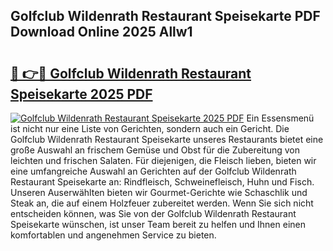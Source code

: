 ## Golfclub Wildenrath Restaurant Speisekarte PDF Download Online 2025 Allw1

# <h2><a href="http://gc9bkok.nevu.top/?p=Golfclub+Wildenrath+Restaurant+Speisekarte">🔗 👉🔴 Golfclub Wildenrath Restaurant Speisekarte 2025 PDF</a></h2>

[![Golfclub Wildenrath Restaurant Speisekarte 2025 PDF](https://i.imgur.com/dBaPXMq.png)](http://gc9bkok.nevu.top/?p=Golfclub+Wildenrath+Restaurant+Speisekarte)
Ein Essensmenü ist nicht nur eine Liste von Gerichten, sondern auch ein Gericht. Die Golfclub Wildenrath Restaurant Speisekarte unseres Restaurants bietet eine große Auswahl an frischem Gemüse und Obst für die Zubereitung von leichten und frischen Salaten. Für diejenigen, die Fleisch lieben, bieten wir eine umfangreiche Auswahl an Gerichten auf der Golfclub Wildenrath Restaurant Speisekarte an: Rindfleisch, Schweinefleisch, Huhn und Fisch. Unseren Auserwählten bieten wir Gourmet-Gerichte wie Schaschlik und Steak an, die auf einem Holzfeuer zubereitet werden. Wenn Sie sich nicht entscheiden können, was Sie von der Golfclub Wildenrath Restaurant Speisekarte wünschen, ist unser Team bereit zu helfen und Ihnen einen komfortablen und angenehmen Service zu bieten.

